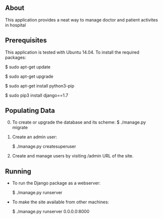 About
-----

This application provides a neat way to manage doctor and patient
activites in hospital

Prerequisites
-------------

This application is tested with Ubuntu 14.04.  To install the required
packages:

$ sudo apt-get update

$ sudo apt-get upgrade

$ sudo apt-get install python3-pip

$ sudo pip3 install django==1.7

Populating Data
---------------

0) To create or upgrade the database and its scheme:
   $ ./manage.py migrate

1) Create an admin user:

   $ ./manage.py createsuperuser

2) Create and manage users by visiting /admin URL of the site.


Running
-------

* To run the Django package as a webserver:

  $ ./manage.py runserver

* To make the site available from other machines:

  $ ./manage.py runserver 0.0.0.0:8000
